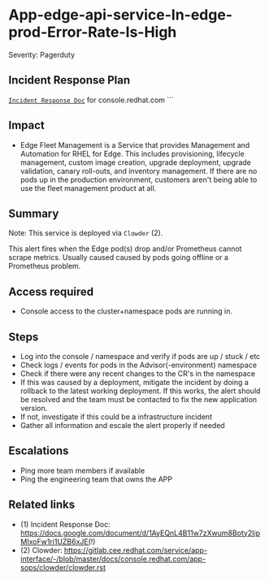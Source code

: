 # App-edge-api-service-In-edge-prod-Error-Rate-Is-High

Severity: Pagerduty

## Incident Response Plan

 [`Incident Response Doc`](https://docs.google.com/document/d/1AyEQnL4B11w7zXwum8Boty2IipMIxoFw1ri1UZB6xJE) for console.redhat.com ```

## Impact

-  Edge Fleet Management is a Service that provides Management and Automation for RHEL for Edge. This includes provisioning, lifecycle management, custom image creation, upgrade deployment, upgrade validation, canary roll-outs, and inventory management. If there are no pods up in the production environment, customers aren't being able to use the fleet management product at all.

## Summary

Note:  This service is deployed via `Clowder` (2).

This alert fires when the Edge pod(s) drop and/or Prometheus cannot scrape metrics.
Usually caused caused by pods going offline or a Prometheus problem.

## Access required

-  Console access to the cluster+namespace pods are running in.

## Steps

-  Log into the console / namespace and verify if pods are up / stuck / etc
-  Check logs / events for pods in the Advisor(-environment) namespace
-  Check if there were any recent changes to the CR's in the namespace
-  If this was caused by a deployment, mitigate the incident by doing a rollback to the latest working deployment. If this works, the alert should be resolved and the team must be contacted to fix the new application version.
-  If not, investigate if this could be a infrastructure incident
-  Gather all information and escale the alert properly if needed

## Escalations

-  Ping more team members if available
-  Ping the engineering team that owns the APP

## Related links

- (1) Incident Response Doc: https://docs.google.com/document/d/1AyEQnL4B11w7zXwum8Boty2IipMIxoFw1ri1UZB6xJE(!)
- (2) Clowder: https://gitlab.cee.redhat.com/service/app-interface/-/blob/master/docs/console.redhat.com/app-sops/clowder/clowder.rst
